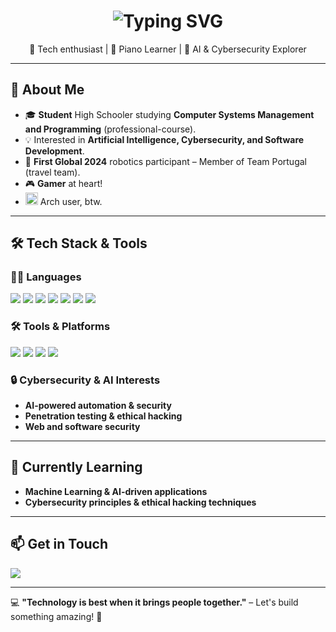 <h1 align="center">
  <img src="https://readme-typing-svg.demolab.com?font=Fira+Code&size=25&pause=500&color=EBDBB2&center=true&vCenter=true&width=500&lines=%F0%9F%91%8B+Hey+there!+I'm+Adriano+Vilhena;Welcome+to+my+GitHub+profile!" alt="Typing SVG" />
</h1>


<p align="center">
  🚀 Tech enthusiast | 🎹 Piano Learner | 🤖 AI & Cybersecurity Explorer  
</p>  

---

## 🧐 About Me  
- 🎓 **Student** High Schooler studying **Computer Systems Management and Programming** (professional-course).  
- 💡 Interested in **Artificial Intelligence, Cybersecurity, and Software Development**.  
- 🤖 **First Global 2024** robotics participant – Member of Team Portugal (travel team).  
- 🎮 **Gamer** at heart!
- <img src="https://www.svgrepo.com/show/349296/arch-linux.svg" alt="Arch Linux" width="20" height="20"/> Arch user, btw.




---

## 🛠️ Tech Stack & Tools  
### 👨‍💻 Languages  
<p align="left">
  <img src="https://img.shields.io/badge/Python-3776AB?style=for-the-badge&logo=python&logoColor=white" />
  <img src="https://img.shields.io/badge/Java-ED8B00?style=for-the-badge&logo=java&logoColor=white" />
  <img src="https://img.shields.io/badge/C-00599C?style=for-the-badge&logo=c&logoColor=white" />
  <img src="https://img.shields.io/badge/C++-00599C?style=for-the-badge&logo=c%2B%2B&logoColor=white" />
  <img src="https://img.shields.io/badge/C%23-239120?style=for-the-badge&logo=csharp&logoColor=white" />
  <img src="https://img.shields.io/badge/HTML5-E34F26?style=for-the-badge&logo=html5&logoColor=white" />
  <img src="https://img.shields.io/badge/CSS3-1572B6?style=for-the-badge&logo=css3&logoColor=white" />
</p>

### 🛠️ Tools & Platforms  
<p align="left">
  <img src="https://img.shields.io/badge/Git-F05032?style=for-the-badge&logo=git&logoColor=white" />
  <img src="https://img.shields.io/badge/Docker-2496ED?style=for-the-badge&logo=docker&logoColor=white" />
  <img src="https://img.shields.io/badge/Ollama-000000?style=for-the-badge" />
  <img src="https://img.shields.io/badge/JetBrains%20IDEs-000000?style=for-the-badge&logo=jetbrains&logoColor=white" />
</p>

### 🔒 Cybersecurity & AI Interests  
- **AI-powered automation & security**  
- **Penetration testing & ethical hacking**  
- **Web and software security**  

---

## 🌱 Currently Learning  
- **Machine Learning & AI-driven applications**  
- **Cybersecurity principles & ethical hacking techniques**  

---

## 📫 Get in Touch  
<p align="left">
  <a href="https://www.linkedin.com/in/adriano-vilhena-a0493b332/">
    <img src="https://img.shields.io/badge/LinkedIn-Adriano%20Vilhena-blue?style=for-the-badge&logo=linkedin" />
  </a>
</p>

---

💻 **"Technology is best when it brings people together."** – Let's build something amazing! 🚀  

